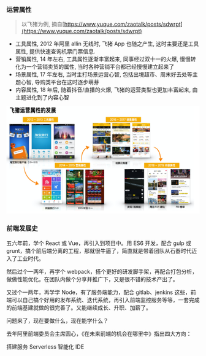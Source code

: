 ### 运营属性

> 以飞猪为例, 摘自[https://www.yuque.com/zaotalk/posts/sdwrpt](https://www.yuque.com/zaotalk/posts/sdwrpt)

- 工具属性, 2012 年阿里 allin 无线时, 飞猪 App 也随之产生, 这时主要还是工具属性, 提供快速查询机票门票信息.
- 营销属性, 14 年左右, 工具属性逐渐丰富起来, 同事经过双十一的火爆, 慢慢转化为一个营销卖货的属性, 当时各种营销平台都已经慢慢建立起来了
- 场景属性, 17 年左右, 当时主打场景运营心智, 包括出境超市、周末好去处等主题心智, 导购类平台在这时逐步萌芽
- 内容属性, 18 年后, 随着抖音/直播的火爆, 飞猪的运营类型也更加丰富起来, 由主题进化到了内容心智

<img src='../imgs/飞猪运营属性.png'>

### 前端发展史

五六年前，学个 React 或 Vue，再引入到项目中。用 ES6 开发，配合 gulp 或 grunt，搞个前后端分离的工程，那就很牛逼了，简直就是带着团队从石器时代迈入了工业时代。

然后过个一两年，再学个 webpack，搭个更好的研发脚手架，再配合打包分析，做做性能优化。在团队内做个分享并推广下，又是很不错的技术产出了。

又过个一两年，再学学 Node，有了服务端能力，配合 gitlab、jenkins 这些，前端可以自己搞个好用的发布系统、迭代系统，再引入前端监控服务等等，一套完成的前端基建就做的很完善了。又能继续成长、升职、加薪了。

问题来了，现在要做什么，现在能学什么？

去年阿里前端委员会主席圆心，《在未来前端的机会在哪里中》指出四大方向：

搭建服务
Serverless
智能化
IDE
